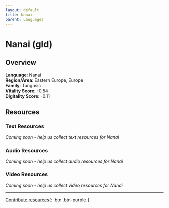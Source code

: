 ```yaml
---
layout: default
title: Nanai
parent: Languages
---
```


# Nanai (gld)

## Overview

**Language**: Nanai  
**Region/Area**: Eastern Europe, Europe  
**Family**: Tungusic  
**Vitality Score**: -0.54  
**Digitality Score**: -0.11  

## Resources

### Text Resources
*Coming soon - help us collect text resources for Nanai*

### Audio Resources
*Coming soon - help us collect audio resources for Nanai*

### Video Resources
*Coming soon - help us collect video resources for Nanai*

---

[Contribute resources](https://fairtrain.github.io/){: .btn .btn-purple }
